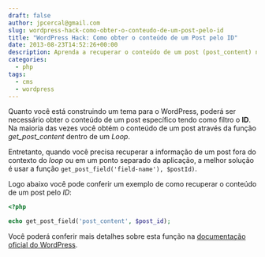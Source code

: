```yaml
---
draft: false
author: jpcercal@gmail.com
slug: wordpress-hack-como-obter-o-conteudo-de-um-post-pelo-id
title: "WordPress Hack: Como obter o conteúdo de um Post pelo ID"
date: 2013-08-23T14:52:26+00:00
description: Aprenda a recuperar o conteúdo de um post (post_content) no Wordpress com base no ID de um post. Conheça a função que poderá lhe auxiliar neste trabalho.
categories:
  - php
tags: 
  - cms
  - wordpress
---
```


Quanto você está construindo um tema para o WordPress, poderá ser necessário obter o conteúdo de um post específico 
tendo como filtro o **ID**. Na maioria das vezes você obtém o conteúdo de um post através da função _get_post_content_ 
dentro de um _Loop_.

Entretanto, quando você precisa recuperar a informação de um post fora do contexto do _loop_ ou em um ponto separado 
da aplicação, a melhor solução é usar a função `get_post_field('field-name'), $postId)`.

Logo abaixo você pode conferir um exemplo de como recuperar o conteúdo de um post pelo _ID_:

```php
<?php

echo get_post_field('post_content', $post_id);
```

Você poderá conferir mais detalhes sobre esta função na 
[documentação oficial do WordPress](http://codex.wordpress.org/Function_Reference/get_post_field "documentação oficial do WordPress").

